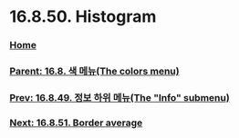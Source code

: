 # 16.8.50. Histogram

### [Home](./00-home.md)
### [Parent: 16.8. 색 메뉴(The colors menu)](./16-08-00-the-colors-menu.md)
### [Prev: 16.8.49. 정보 하위 메뉴(The "Info" submenu)](./16-08-49-the-info-submenu.md)
### [Next: 16.8.51. Border average](./16-08-51-border-average.md)
